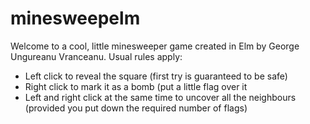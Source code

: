 # minesweepelm
Welcome to a cool, little minesweeper game created in Elm by George Ungureanu Vranceanu. Usual rules apply:
 * Left click to reveal the square (first try is guaranteed to be safe)
 * Right click to mark it as a bomb (put a little flag over it
 * Left and right click at the same time to uncover all the neighbours (provided you put down the required number of flags)
